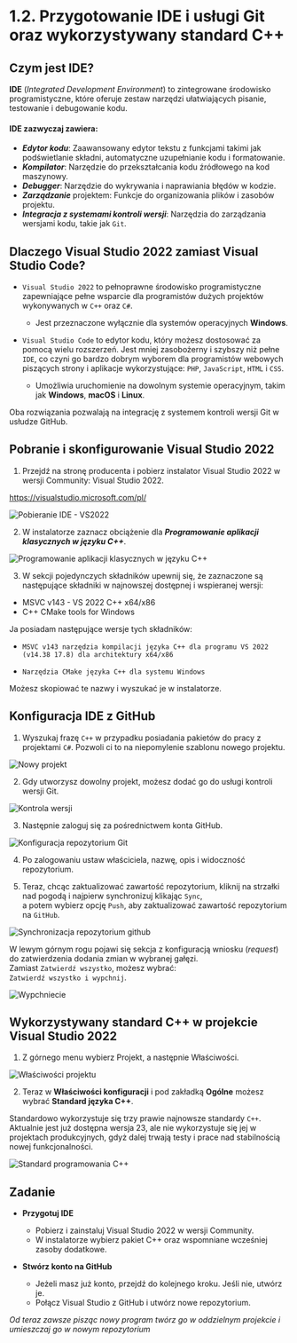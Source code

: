 # 1.2. Przygotowanie IDE i usługi Git oraz wykorzystywany standard C++

## Czym jest IDE?

__IDE__ (*Integrated Development Environment*) to zintegrowane środowisko programistyczne, które oferuje zestaw narzędzi ułatwiających pisanie, testowanie i debugowanie kodu.  

#### __IDE__ zazwyczaj zawiera:

- __*Edytor kodu*__: Zaawansowany edytor tekstu z funkcjami takimi jak podświetlanie składni, automatyczne uzupełnianie kodu i formatowanie.
- __*Kompilator*__: Narzędzie do przekształcania kodu źródłowego na kod maszynowy.
- __*Debugger*__: Narzędzie do wykrywania i naprawiania błędów w kodzie.
- __*Zarządzanie*__ projektem: Funkcje do organizowania plików i zasobów projektu.
- __*Integracja z systemami kontroli wersji*__: Narzędzia do zarządzania wersjami kodu, takie jak `Git`.

## Dlaczego Visual Studio 2022 zamiast Visual Studio Code?

- `Visual Studio 2022` to pełnoprawne środowisko programistyczne zapewniające pełne wsparcie dla programistów dużych projektów wykonywanych w `C++` oraz `C#`.
    - Jest przeznaczone wyłącznie dla systemów operacyjnych __Windows__.

- `Visual Studio Code` to edytor kodu, który możesz dostosować za pomocą wielu rozszerzeń. Jest mniej zasobożerny i szybszy niż pełne `IDE`, co czyni go bardzo dobrym wyborem dla programistów webowych piszących strony i aplikacje wykorzystujące:  `PHP`, `JavaScript`, `HTML` i `CSS`.
    - Umożliwia uruchomienie na dowolnym systemie operacyjnym, takim jak __Windows__, __macOS__ i __Linux__.

<div data-hint="info">

Oba rozwiązania pozwalają na integrację z systemem kontroli wersji Git w usłudze GitHub.

</div>


## Pobranie i skonfigurowanie Visual Studio 2022

1. Przejdź na stronę producenta i pobierz instalator Visual Studio 2022 w wersji Community: Visual Studio 2022.

https://visualstudio.microsoft.com/pl/

![Pobieranie IDE - VS2022](/Images/VS2022Comunity.png)

2. W instalatorze zaznacz obciążenie dla *__Programowanie aplikacji klasycznych w języku C++__*.

![Programowanie aplikacji klasycznych w języku C++](/Images/Programowanie_aplikacji_klasycznych_w_języku_Cpp.png)

3. W sekcji pojedynczych składników upewnij się, że zaznaczone są następujące składniki w najnowszej dostępnej i wspieranej wersji:

- MSVC v143 - VS 2022 C++ x64/x86
- C++ CMake tools for Windows

Ja posiadam następujące wersje tych składników:

- `MSVC v143 narzędzia kompilacji języka C++ dla programu VS 2022 (v14.38 17.8) dla architektury x64/x86`

- `Narzędzia CMake języka C++ dla systemu Windows`

<div data-hint="info">

Możesz skopiować te nazwy i wyszukać je w instalatorze.

</div>


## Konfiguracja IDE z GitHub

1. Wyszukaj frazę `C++` w przypadku posiadania pakietów do pracy z projektami `C#`. Pozwoli ci to na niepomylenie szablonu nowego projektu.

![Nowy projekt](/Images/pusty_projekt_cpp.png)

2. Gdy utworzysz dowolny projekt, możesz dodać go do usługi kontroli wersji Git.

![Kontrola wersji](/Images/vs2022Git.png)

3. Następnie zaloguj się za pośrednictwem konta GitHub.

![Konfiguracja repozytorium Git](/Images/vs2022Git2.png)

4. Po zalogowaniu ustaw właściciela, nazwę, opis i widoczność repozytorium.

5. Teraz, chcąc zaktualizować zawartość repozytorium, kliknij na strzałki nad pogodą i najpierw synchronizuj klikając `Sync`,  
a potem wybierz opcję `Push`, aby zaktualizować zawartość repozytorium na `GitHub`.

![Synchronizacja repozytorium github](/Images/vs2022Git_push.png)

W lewym górnym rogu pojawi się sekcja z konfiguracją wniosku (*request*) do zatwierdzenia dodania zmian w wybranej gałęzi.  
Zamiast `Zatwierdź wszystko`, możesz wybrać:  
`Zatwierdź wszystko i wypchnij`.

![Wypchniecie](/Images/vs2022Git_comit.png)

## Wykorzystywany standard C++ w projekcie Visual Studio 2022

1. Z górnego menu wybierz Projekt, a następnie Właściwości.

![Właściwości projektu](/Images/vs2022_właściwości.png)

2. Teraz w __Właściwości konfiguracji__ i pod zakładką __Ogólne__ możesz wybrać __Standard języka C++__.

Standardowo wykorzystuje się trzy prawie najnowsze standardy `C++`. Aktualnie jest już dostępna wersja 23, ale nie wykorzystuje się jej w projektach produkcyjnych, gdyż dalej trwają testy i prace nad stabilnością nowej funkcjonalności.

![Standard programowania C++](/Images/vs2022_standard_cpp.png)


## Zadanie

- __Przygotuj IDE__
    - Pobierz i zainstaluj Visual Studio 2022 w wersji Community.
    - W instalatorze wybierz pakiet C++ oraz wspomniane wcześniej zasoby dodatkowe.

- __Stwórz konto na GitHub__
    - Jeżeli masz już konto, przejdź do kolejnego kroku. Jeśli nie, utwórz je.
    - Połącz Visual Studio z GitHub i utwórz nowe repozytorium.

*Od teraz zawsze pisząc nowy program twórz go w oddzielnym projekcie i umieszczaj go w nowym repozytorium*